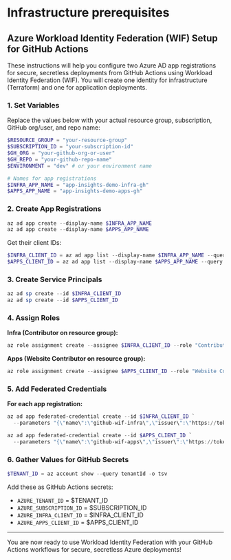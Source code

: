 # Infrastructure prerequisites

## Azure Workload Identity Federation (WIF) Setup for GitHub Actions

These instructions will help you configure two Azure AD app registrations for
secure, secretless deployments from GitHub Actions using Workload Identity
Federation (WIF). You will create one identity for infrastructure (Terraform)
and one for application deployments.

### 1. Set Variables

Replace the values below with your actual resource group, subscription, GitHub
org/user, and repo name:

```powershell
$RESOURCE_GROUP = "your-resource-group"
$SUBSCRIPTION_ID = "your-subscription-id"
$GH_ORG = "your-github-org-or-user"
$GH_REPO = "your-github-repo-name"
$ENVIRONMENT = "dev" # or your environment name

# Names for app registrations
$INFRA_APP_NAME = "app-insights-demo-infra-gh"
$APPS_APP_NAME = "app-insights-demo-apps-gh"
```

### 2. Create App Registrations

```powershell
az ad app create --display-name $INFRA_APP_NAME
az ad app create --display-name $APPS_APP_NAME
```

Get their client IDs:
```powershell
$INFRA_CLIENT_ID = az ad app list --display-name $INFRA_APP_NAME --query "[0].appId" -o tsv
$APPS_CLIENT_ID = az ad app list --display-name $APPS_APP_NAME --query "[0].appId" -o tsv
```

### 3. Create Service Principals

```powershell
az ad sp create --id $INFRA_CLIENT_ID
az ad sp create --id $APPS_CLIENT_ID
```

### 4. Assign Roles

**Infra (Contributor on resource group):**
```powershell
az role assignment create --assignee $INFRA_CLIENT_ID --role "Contributor" --resource-group $RESOURCE_GROUP
```

**Apps (Website Contributor on resource group):**
```powershell
az role assignment create --assignee $APPS_CLIENT_ID --role "Website Contributor" --resource-group $RESOURCE_GROUP
```

### 5. Add Federated Credentials

**For each app registration:**

```powershell
az ad app federated-credential create --id $INFRA_CLIENT_ID `
  --parameters "{\"name\":\"github-wif-infra\",\"issuer\":\"https://token.actions.githubusercontent.com\",\"subject\":\"repo:${GH_ORG}/${GH_REPO}:environment:${ENVIRONMENT}\",\"description\":\"GitHub Actions WIF for infra\",\"audiences\":[\"api://AzureADTokenExchange\"]}"

az ad app federated-credential create --id $APPS_CLIENT_ID `
  --parameters "{\"name\":\"github-wif-apps\",\"issuer\":\"https://token.actions.githubusercontent.com\",\"subject\":\"repo:${GH_ORG}/${GH_REPO}:environment:${ENVIRONMENT}\",\"description\":\"GitHub Actions WIF for apps\",\"audiences\":[\"api://AzureADTokenExchange\"]}"
```

### 6. Gather Values for GitHub Secrets

```powershell
$TENANT_ID = az account show --query tenantId -o tsv
```

Add these as GitHub Actions secrets:
- `AZURE_TENANT_ID` = $TENANT_ID
- `AZURE_SUBSCRIPTION_ID` = $SUBSCRIPTION_ID
- `AZURE_INFRA_CLIENT_ID` = $INFRA_CLIENT_ID
- `AZURE_APPS_CLIENT_ID` = $APPS_CLIENT_ID

---

You are now ready to use Workload Identity Federation with your GitHub Actions workflows for secure, secretless Azure deployments!
